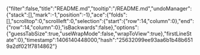{"filter":false,"title":"README.md","tooltip":"/README.md","undoManager":{"stack":[],"mark":-1,"position":-1},"ace":{"folds":[],"scrolltop":0,"scrollleft":0,"selection":{"start":{"row":14,"column":0},"end":{"row":14,"column":0},"isBackwards":false},"options":{"guessTabSize":true,"useWrapMode":false,"wrapToView":true},"firstLineState":0},"timestamp":1406140448000,"hash":"25632099ee93aa6b1b48b6519a2df021f7814862"}